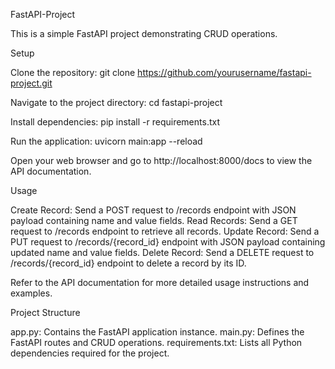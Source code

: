FastAPI-Project

This is a simple FastAPI project demonstrating CRUD operations.

Setup

Clone the repository: git clone https://github.com/yourusername/fastapi-project.git

Navigate to the project directory: cd fastapi-project

Install dependencies: pip install -r requirements.txt

Run the application: uvicorn main:app --reload

Open your web browser and go to http://localhost:8000/docs to view the API documentation.

Usage

Create Record: Send a POST request to /records endpoint with JSON payload containing name and value fields. Read Records: Send a GET request to /records endpoint to retrieve all records. Update Record: Send a PUT request to /records/{record_id} endpoint with JSON payload containing updated name and value fields. Delete Record: Send a DELETE request to /records/{record_id} endpoint to delete a record by its ID.

Refer to the API documentation for more detailed usage instructions and examples.

Project Structure

app.py: Contains the FastAPI application instance. main.py: Defines the FastAPI routes and CRUD operations. requirements.txt: Lists all Python dependencies required for the project.
